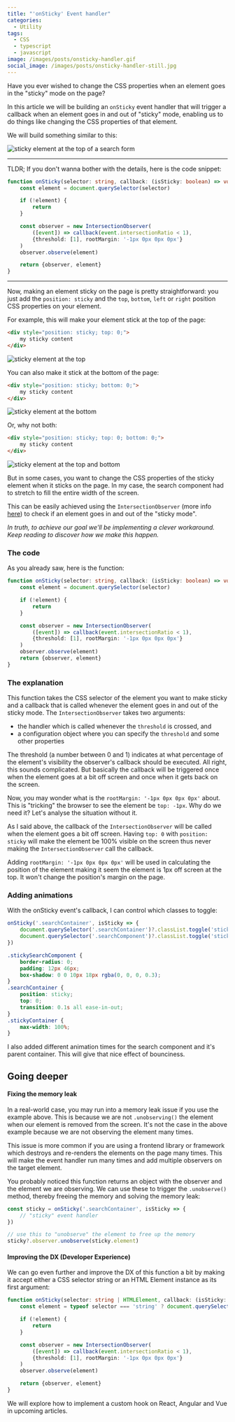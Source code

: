 ```yaml
---
title: "'onSticky' Event handler"
categories:
  - Utility
tags:
  - CSS
  - typescript
  - javascript
image: /images/posts/onsticky-handler.gif
social_image: /images/posts/onsticky-handler-still.jpg
---
```


Have you ever wished to change the CSS properties when an element goes in the "sticky" mode on the page?

In this article we will be building an `onSticky` event handler that will trigger a callback when an element goes in and out of "sticky" mode, enabling us to do things like changing the CSS properties of that element.

We will build something similar to this:

![sticky element at the top of a search form](https://dev-to-uploads.s3.amazonaws.com/uploads/articles/pyg7utwy5jef2lgodfid.gif)

---

TLDR; If you don't wanna bother with the details, here is the code snippet:
```ts
function onSticky(selector: string, callback: (isSticky: boolean) => void) {
	const element = document.querySelector(selector)

	if (!element) {
		return
	}

	const observer = new IntersectionObserver(
		([event]) => callback(event.intersectionRatio < 1),
		{threshold: [1], rootMargin: '-1px 0px 0px 0px'}
	)
	observer.observe(element)

	return {observer, element}
}
```


---

Now, making an element sticky on the page is pretty straightforward: you just add the `position: sticky` and the `top`, `bottom`, `left` or `right` position CSS properties on your element.

For example, this will make your element stick at the top of the page:
```html
<div style="position: sticky; top: 0;">
    my sticky content
</div>
```

![sticky element at the top](https://dev-to-uploads.s3.amazonaws.com/uploads/articles/gffuohtpppcmozte24kw.gif)



You can also make it stick at the bottom of the page:

```html
<div style="position: sticky; bottom: 0;">
    my sticky content
</div>
```

![sticky element at the bottom](https://dev-to-uploads.s3.amazonaws.com/uploads/articles/kvzyjty063yyx574setc.gif)


Or, why not both:
```html
<div style="position: sticky; top: 0; bottom: 0;">
    my sticky content
</div>
```

![sticky element at the top and bottom](https://dev-to-uploads.s3.amazonaws.com/uploads/articles/hvybpzolmwhs6xil8gz5.gif)

But in some cases, you want to change the CSS properties of the sticky element when it sticks on the page. In my case, the search component had to stretch to fill the entire width of the screen.

This can be easily achieved using the `IntersectionObserver` (more info [here](https://developer.mozilla.org/en-US/docs/Web/API/Intersection_Observer_API)) to check if an element goes in and out of the "sticky mode".

_In truth, to achieve our goal we'll be implementing a clever workaround. Keep reading to discover how we make this happen._


### The code

As you already saw, here is the function:
```ts
function onSticky(selector: string, callback: (isSticky: boolean) => void) {
	const element = document.querySelector(selector)

	if (!element) {
		return
	}

	const observer = new IntersectionObserver(
		([event]) => callback(event.intersectionRatio < 1),
		{threshold: [1], rootMargin: '-1px 0px 0px 0px'}
	)
	observer.observe(element)
	return {observer, element}
}
```

### The explanation

This function takes the CSS selector of the element you want to make sticky and a callback that is called whenever the element goes in and out of the sticky mode.  The `IntersectionObserver` takes two arguments:
- the handler which is called whenever the `threshold` is crossed, and
- a configuration object where you can specify the `threshold` and some other properties

The threshold (a number between 0 and 1) indicates at what percentage of the element's visibility the observer's callback should be executed. All right, this sounds complicated. But basically the callback will be triggered once when the element goes at a bit off screen and once when it gets back on the screen.

Now, you may wonder what is the `rootMargin: '-1px 0px 0px 0px'` about. This is "tricking" the browser to see the element be `top: -1px`. Why do we need it? Let's analyse the situation without it.

As I said above, the callback of the `IntersectionObserver` will be called when the element goes a bit off screen. Having `top: 0` with `position: sticky` will make the element be 100% visible on the screen thus never making the `IntersectionObserver` call the callback.

Adding `rootMargin: '-1px 0px 0px 0px'` will be used in calculating the position of the element making it seem the element is 1px off screen at the top. It won't change the position's margin on the page.


### Adding animations
With the onSticky event's callback, I can control which classes to toggle:
```ts
onSticky('.searchContainer', isSticky => {
	document.querySelector('.searchContainer')?.classList.toggle('stickyContainer', isSticky)
	document.querySelector('.searchComponent')?.classList.toggle('stickySearchComponent', isSticky)
})
```

```scss
.stickySearchComponent {
    border-radius: 0;
    padding: 12px 46px;
    box-shadow: 0 0 10px 18px rgba(0, 0, 0, 0.3);
}
.searchContainer {
    position: sticky;
    top: 0;
    transition: 0.1s all ease-in-out;
}
.stickyContainer {
    max-width: 100%;
}

```

I also added different animation times for the search component and it's parent container. This will give that nice effect of bounciness.

## Going deeper
#### Fixing the memory leak
In a real-world case, you may run into a memory leak issue if you use the example above. This is because we are not `.unobserving()` the element when our element is removed from the screen. It's not the case in the above example because we are not observing the element many times.

This issue is more common if you are using a frontend library or framework which destroys and re-renders the elements on the page many times. This will make the event handler run many times and add multiple observers on the target element.

You probably noticed this function returns an object with the observer and the element we are observing. We can use these to trigger the `.unobserve()` method, thereby freeing the memory and solving the memory leak:

```ts
const sticky = onSticky('.searchContainer', isSticky => {
    // "sticky" event handler
})

// use this to "unobserve" the element to free up the memory
sticky?.observer.unobserve(sticky.element)

```

#### Improving the DX (Developer Experience)

We can go even further and improve the DX of this function a bit by making it accept either a CSS selector string or an HTML Element instance as its first argument:

```ts
function onSticky(selector: string | HTMLElement, callback: (isSticky: boolean) => void) {
	const element = typeof selector === 'string' ? document.querySelector(selector) : selector

	if (!element) {
		return
	}

	const observer = new IntersectionObserver(
		([event]) => callback(event.intersectionRatio < 1),
		{threshold: [1], rootMargin: '-1px 0px 0px 0px'}
	)
	observer.observe(element)

	return {observer, element}
}
```

We will explore how to implement a custom hook on React, Angular and Vue in upcoming articles.
